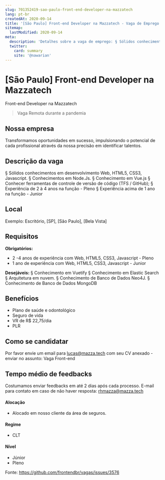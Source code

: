 ```yaml
---
slug: 701352419-sao-paulo-front-end-developer-na-mazzatech
lang: pt-br
createdAt: 2020-09-14
title: '[São Paulo] Front-end Developer na Mazzatech - Vaga de Emprego'
sitemap:
  lastModified: 2020-09-14
meta:
  description: 'Detalhes sobre a vaga de emprego: § Sólidos conhecimentos em desenvolvimento Web, HTML5, CSS3, Javascript. § Conhecimentos em Node.Js. § Conhecimento em Vue.js § Conhecer ferramentas de controle de versão de código (TFS / GitHub); § Experiência de 2 à 4 anos na função - Pleno § Experiência acima de 1 ano na função - Junior'
  twitter:
    card: summary
    site: '@nawarian'
---
```


# [São Paulo] Front-end Developer na Mazzatech


Front-end Developer na Mazzatech


> Vaga Remota durante a pandemia

## Nossa empresa

Transformamos oportunidades em sucesso, impulsionando o potencial de cada profissional através da nossa precisão em identificar talentos.

## Descrição da vaga

§  Sólidos conhecimentos em desenvolvimento Web, HTML5, CSS3, Javascript.
§  Conhecimentos em Node.Js.
§  Conhecimento em Vue.js
§  Conhecer ferramentas de controle de versão de código (TFS / GitHub);
§  Experiência de 2 à 4 anos na função - Pleno
§ Experiência acima de 1 ano na função - Junior

## Local

Exemplo: Escritório, [SP], [São Paulo], [Bela Vista]

## Requisitos

**Obrigatórios:**
- 2 -4  anos de experiência com Web, HTML5, CSS3, Javascript - Pleno
- 1 ano de experiência com Web, HTML5, CSS3, Javascript - Junior

**Desejáveis:**
§  Conhecimento em Vuetify
§  Conhecimento em Elastic Search
§  Arquitetura em nuvem.
§  Conhecimento de Banco de Dados Neo4J.
§  Conhecimento de Banco de Dados MongoDB



## Benefícios

- Plano de saúde e odontológico
- Seguro de vida
- VR de R$ 22,75/dia
- PLR



## Como se candidatar

Por favor envie um email para lucas@mazza.tech com seu CV anexado - enviar no assunto: Vaga Front-end

## Tempo médio de feedbacks

Costumamos enviar feedbacks em até 2 dias após cada processo.
E-mail para contato em caso de não haver resposta: rhmazza@mazza.tech


#### Alocação
- Alocado em nosso cliente da área de seguros.



#### Regime
- CLT

#### Nível
- Júnior
- Pleno




Fonte: https://github.com/frontendbr/vagas/issues/3576